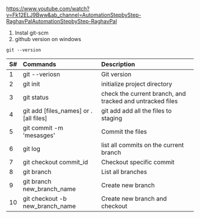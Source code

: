 https://www.youtube.com/watch?v=Fk12ELJ9Bww&ab_channel=AutomationStepbyStep-RaghavPalAutomationStepbyStep-RaghavPal

1. Instal git-scm 
2. github version on windows 

```
git --version
```

| S#  | Commands | Description |
| :--- | :--- | :--- |
| 1  | git --veriosn  | Git version |
| 2  | git init  | initialize project directory |
| 3  | git status  | check the current branch, and tracked and untracked files |
| 4  | git add [files_names] or .[all files]  | git add add all the files to staging |
| 5  | git commit -m 'mesasges'  | Commit the files |
| 6  | git log  | list all commits on the current branch |
| 7  | git checkout commit_id  | Checkout specific commit |
| 8  | git branch  | List all branches |
| 9  | git branch new_branch_name  | Create new branch |
| 10  | git checkout -b new_branch_name  | Create new branch and checkout |










